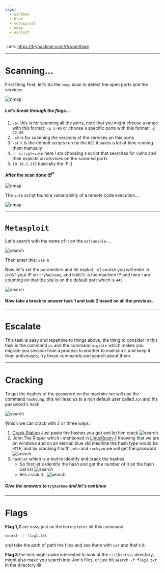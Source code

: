 ```yaml
---
tags:
  - windows
  - blue
  - metasploit
  - nmap
  - exploit
---
```

`Link: https://tryhackme.com/r/room/blue

---

# Scanning...

First thing First, let's do the `nmap` scan to detect the open ports and the services.

![nmap](nmap1.png)

##### Let's break through the flags...

1. `-p-`  this is for scanning all the ports, note that you might choose a range with this format: `-p 1-80` or choose a specific ports with this format: `-p 22,80`
2. `-sV` is for scanning the versions of the services on this ports
3. `-sC` it is the default scripts run by the `NSE` it saves a lot of time running them manually
4. `-- script=vuln` here I am choosing a script that searches for vulns and their exploits on services on the scanned ports
5. `10.10.2.215` basically the IP :)

#### After the scan done 😴

![nmap](2000.gif)

The `vuln` script found a vulnerability of a remote code execution....

![nmap](vuln.png)

---

# `Metasploit`

Let's search with the name of it on the `msfconsole`....

![search](search.png)

Then enter this: `use 0`

Now let's set the parameters and hit exploit..
of course you will enter in `LHOST` your IP on `tryhackeme`, and `RHOSTS` is the machine IP and here I am counting on that the `SMB` is on the default port which is `445`

![search](exploit.png)

#### Now take a break to answer task 1 and task 2 based on all the previous.

---

# Escalate

This task is easy and repetitive to things above, the thing to consider in this task is the command `ps` and the command `migrate` which makes you migrate you session from a process to another to maintain it and keep it from antiviruses, try those commands and search about them.

---
# Cracking

To get the hashes of the password on the machine we will use the command `hashdump`, this will lead us to a non default user called `Jon` and his password's hash

![search](THM_Learning_era/photos/blue/hash.png)

Which we can crack with 2 or three ways:
1. [Crack Station](https://crackstation.net/)
   Just paste the hashes you got and let him crack
   ![search](crks.png)
2. John The Ripper which i mentioned in [LinuxRoom-1](LinuxRoom-1.md)
   Knowing that we are on windows and on an eternal blue old machine the hash type would be `NTLM`, and by cracking it with `john` and `rockyou` we will get the password
   ![search](john.png)
3. `hashcat` which is a tool to identify and crack the hashes
	- So first let's identify the hash and get the number of it on the hash cat list
	     ![search](cati.png)
	 - lets crack it..
		   ![search](catc.png)

##### Give the answers to `tryhackme` and let's continue

---

# Flags

**Flag 1,2** are easy just on the `Meterpreter` hit this command:
```bash
search -f flag1.txt
```

and take the path of path the files and see them with `cat` and that's it.

**Flag 3** the hint might make interested to look at the `c:\\Users\\` directory, might also make you search into Jon's files, or just hit `search -f flag3.txt` in the directory 😅